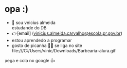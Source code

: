 # opa :)


- 👋 sou   vnicius almeida  
estudande do DB
- 👉[email] 
(vinicius.almeida.carvalho@escola.pr.gov.br)
- estou aprendedo a programar
- gosto de picanha 🗿🍷
se liga no site 
 file:///C:/Users/vinic/Downloads/Barbearia-alura.gif 
 
pega e cola no google 👍
